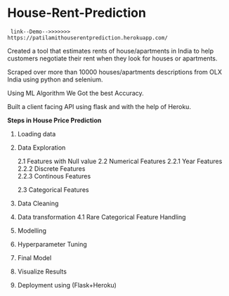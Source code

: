 # House-Rent-Prediction
     link--Demo-->>>>>>> https://patilamithouserentprediction.herokuapp.com/
Created a tool that estimates rents of house/apartments in India to help customers negotiate their rent when they look for houses or apartments.

Scraped over more than 10000 houses/apartments descriptions from OLX India using python and selenium.

Using ML Algorithm We Got the best Accuracy. 

Built a client facing API using flask and with the help of Heroku.


**Steps in House Price Prediction**

1. Loading data

2. Data Exploration <br />

     2.1 Features with Null value
     2.2 Numerical Features
           2.2.1 Year Features
           2.2.2 Discrete Features    
          2.2.3 Continous Features 
   
     2.3 Categorical Features

3. Data Cleaning


4. Data transformation
     4.1 Rare Categorical Feature Handling

5. Modelling

6. Hyperparameter Tuning

7. Final Model

8. Visualize Results

9. Deployment using (Flask+Heroku)
